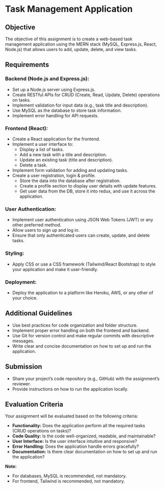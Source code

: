 #  Task Management Application

## Objective

The objective of this assignment is to create a web-based task management application using the MERN stack (MySQL, Express.js, React, Node.js) that allows users to add, update, delete, and view tasks.

## Requirements

### Backend (Node.js and Express.js):

- Set up a Node.js server using Express.js.
- Create RESTful APIs for CRUD (Create, Read, Update, Delete) operations on tasks.
- Implement validation for input data (e.g., task title and description).
- Use MySQL as the database to store task information.
- Implement error handling for API requests.

### Frontend (React):

- Create a React application for the frontend.
- Implement a user interface to:
  - Display a list of tasks.
  - Add a new task with a title and description.
  - Update an existing task (title and description).
  - Delete a task.
- Implement form validation for adding and updating tasks.
- Create a user registration, login & profile.
  - Store the data into the database after registration.
  - Create a profile section to display user details with update features.
  - Get user data from the DB, store it into redux, and use it across the application.

### User Authentication:

- Implement user authentication using JSON Web Tokens (JWT) or any other preferred method.
- Allow users to sign up and log in.
- Ensure that only authenticated users can create, update, and delete tasks.

### Styling:

- Apply CSS or use a CSS framework (Tailwind/React Bootstrap) to style your application and make it user-friendly.

### Deployment:

- Deploy the application to a platform like Heroku, AWS, or any other of your choice.

## Additional Guidelines

- Use best practices for code organization and folder structure.
- Implement proper error handling on both the frontend and backend.
- Use Git for version control and make regular commits with descriptive messages.
- Write clear and concise documentation on how to set up and run the application.

## Submission

- Share your project’s code repository (e.g., GitHub) with the assignment’s reviewer.
- Provide instructions on how to run the application locally.

## Evaluation Criteria

Your assignment will be evaluated based on the following criteria:

- **Functionality:** Does the application perform all the required tasks (CRUD operations on tasks)?
- **Code Quality:** Is the code well-organized, readable, and maintainable?
- **User Interface:** Is the user interface intuitive and responsive?
- **Error Handling:** Does the application handle errors gracefully?
- **Documentation:** Is there clear documentation on how to set up and run the application?

**Note:**
- For databases, MySQL is recommended, not mandatory.
- For frontend, Tailwind is recommended, not mandatory.
